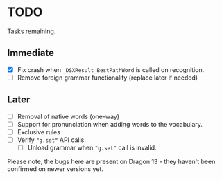 # TODO

Tasks remaining. 

## Immediate

- [x] Fix crash when `_DSXResult_BestPathWord` is called on recognition.
- [ ] Remove foreign grammar functionality (replace later if needed)

## Later

- [ ] Removal of native words (one-way)
- [ ] Support for pronunciation when adding words to the vocabulary.
- [ ] Exclusive rules
- [ ] Verify `"g.set"` API calls.
  - [ ] Unload grammar when `"g.set"` call is invalid.

Please note, the bugs here are present on Dragon 13 - they haven't been
confirmed on newer versions yet.
